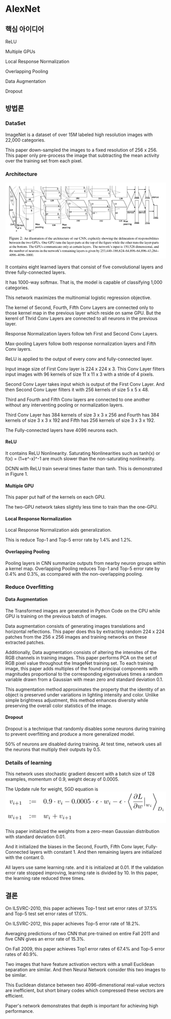 # AlexNet

## 핵심 아이디어
ReLU

Multiple GPUs

Local Response Normalization

Overlapping Pooling

Data Augmentation

Dropout

## 방법론

### DataSet
ImageNet is a dataset of over 15M labeled high resolution images with 22,000 categories.

This paper down-sampled the images to a fixed resolution of 256 x 256. This paper only pre-process the image that subtracting the mean activity over the training set from each pixel.

### Architecture
![Figure2](image/Figure2.png)

It contains eight learned layers that consist of five convolutional layers and three fully-connected layers.

It has 1000-way softmax. That is, the model is capable of classifying 1,000 categories.

This network maximizes the multinomial logistic regression objective.

The kernel of Second, Fourth, Fifth Conv Layers are connected only to those kernel map in the previous layer which reside on same GPU. But the kerenl of Thrid Conv Layers are connected to all neurons in the previous layer.

Response Normalization layers follow teh First and Second Conv Layers.

Max-pooling Layers follow both response normalization layers and Fifth Conv layers.

ReLU is applied to the output of every conv and fully-connected layer.

Input image size of First Conv layer is 224 x 224 x 3. This Conv Layer filters input images with 96 kernels of size 11 x 11 x 3 with a stride of 4 pixels.

Second Conv Layer takes input which is output of the First Conv Layer. And then Second Conv Layer filters it with 256 kernels of size 5 x 5 x 48.

Third and Fourth and Fifth Conv layers are connected to one another without any interventing pooling or normalization layers.

Third Conv Layer has 384 kernels of size 3 x 3 x 256 and Fourth has 384 kernels of size 3 x 3 x 192 and Fifth has 256 kernels of size 3 x 3 x 192.

The Fully-connected layers have 4096 neurons each.

#### ReLU
It contains ReLU Nonlinearity. Saturating Nonlinearities such as tanh(x) or f(x) = (1+e^-x)^-1 are much slower than the non-saturating nonlinearity.

DCNN with ReLU train several times faster than tanh. This is demonstrated in Figure 1.

#### Multiple GPU
This paper put half of the kernels on each GPU.

The two-GPU network takes slightly less time to train than the one-GPU.

#### Local Response Normalization
Local Response Normalization aids generalization.

This is reduce Top-1 and Top-5 error rate by 1.4% and 1.2%.

#### Overlapping Pooling
Pooling layers in CNN summarize outputs from nearby neuron groups within a kernel map. Overlapping Pooling reduces Top-1 and Top-5 error rate by 0.4% and 0.3%, as ccompared with the non-overlapping pooling.

### Reduce Overfitting
#### Data Augmentation
The Transformed images are generated in Python Code on the CPU while GPU is training on the previous batch of images.

Data augmentation consists of generating images translations and horizontal reflections. This paper does this by extracting random 224 x 224 patches from the 256 x 256 images and training networks on these extracted patches.

Additionally, Data augmentation consists of altering the intensites of the RGB channels in training images. This paper performs PCA on the set of RGB pixel value throughout the ImageNet training set. To each training image, this paper adds multiples of the found principal components with magnitudes proportional to the corresponding eigenvalues times a random variable drawn from a Gaussian with mean zero and standard deviation 0.1.

This augmentation method approximates the property that the identity of an object is preserved under variations in lighting intensity and color. Unlike simple brightness adjustment, this method enhances diversity while preserving the overall color statistics of the image.

#### Dropout
Dropout is a technique that randomly disables some neurons during training to prevent overfitting and produce a more generalized model.

50% of neurons are disabled during training. At test time, network uses all the neurons that multiply their outputs by 0.5.

### Details of learning
This network uses stochastic gradient descent with a batch size of 128 examples, momentum of 0.9, weight decay of 0.0005.

The Update rule for weight, SGD equation is ![eq1](image/eq1.png)

This paper initialized the weights from a zero-mean Gaussian distribution with standard deviation 0.01.

And it initialized the biases in the Second, Fourth, Fifth Conv layer, Fully-Connected layers with constant 1. And then remaining layers are initialized with the contant 0.

All layers use same learning rate. and it is initialized at 0.01. If the validation error rate stopped improving, learning rate is divided by 10. In this paper, the learning rate reduced three times.

## 결론
On ILSVRC-2010, this paper achieves Top-1 test set error rates of 37.5% and Top-5 test set error rates of 17.0%.

On ILSVRC-2012, this paper achieves Top-5 error rate of 18.2%.

Averaging predictions of two CNN that pre-trained on entire Fall 2011 and five CNN gives an error rate of 15.3%.

On Fall 2009, this paper achieves Top1 error rates of 67.4% and Top-5 error rates of 40.9%.

Two images that have feature activation vectors with a small Euclidean separation are similar. And then Neural Network consider this two images to be similar.

This Euclidean distance between two 4096-dimenstional real-value vectors are inefficient, but short binary codes which compressed these vectors are efficient.

Paper's network demonstrates that depth is important for achieving high performance.
